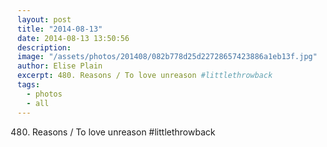 ```yaml
---
layout: post
title: "2014-08-13"
date: 2014-08-13 13:50:56
description: 
image: "/assets/photos/201408/082b778d25d22728657423886a1eb13f.jpg"
author: Elise Plain
excerpt: 480. Reasons / To love unreason #littlethrowback
tags: 
  - photos
  - all
---
```


480. Reasons / To love unreason #littlethrowback
<p></p>
